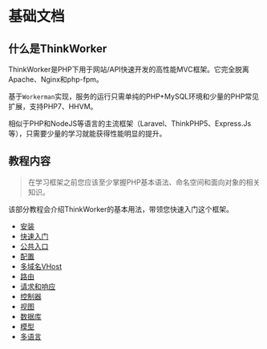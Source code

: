 # 基础文档

## 什么是ThinkWorker
ThinkWorker是PHP下用于网站/API快速开发的高性能MVC框架。它完全脱离Apache、Nginx和php-fpm。

基于`Workerman`实现，服务的运行只需单纯的PHP+MySQL环境和少量的PHP常见扩展，支持PHP7、HHVM。

相似于PHP和NodeJS等语言的主流框架（Laravel、ThinkPHP5、Express.Js等），只需要少量的学习就能获得性能明显的提升。

## 教程内容

> 在学习框架之前您应该至少掌握PHP基本语法、命名空间和面向对象的相关知识。

该部分教程会介绍ThinkWorker的基本用法，带领您快速入门这个框架。

- [安装](./install.md)
- [快速入门](./quickstart.md)
- [公共入口](./app.md)
- [配置](./config.md)
- [多域名VHost](./vhost.md)
- [路由](./route.md)
- [请求和响应](./reqandresp.md)
- [控制器](./controller.md)
- [视图](./view.md)
- [数据库](./db.md)
- [模型](./model.md)
- [多语言](./lang.md)
